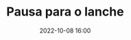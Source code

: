 ---
title: 'Pausa para o lanche'
type: span
speakers:
  - PHPeste
speakersPictures: []
picture: assets/images/schedule/phpeste.jpg
linkedin: 
twitter: 
instagram: 
date: '2022-10-08 16:00'
rooms:
  - 1
---